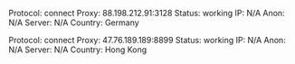 Protocol: connect
Proxy: 88.198.212.91:3128
Status: working
IP: N/A
Anon: N/A
Server: N/A
Country: Germany

Protocol: connect
Proxy: 47.76.189.189:8899
Status: working
IP: N/A
Anon: N/A
Server: N/A
Country: Hong Kong

